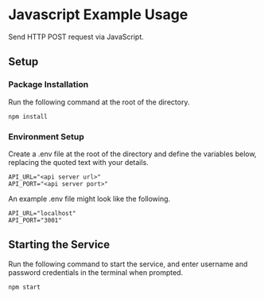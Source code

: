 # Javascript Example Usage

Send HTTP POST request via JavaScript.

## Setup

### Package Installation

Run the following command at the root of the directory.

```
npm install
```

### Environment Setup

Create a .env file at the root of the directory and define the variables below, replacing the quoted text with your details.

```
API_URL="<api server url>"
API_PORT="<api server port>"
```

An example .env file might look like the following.

```
API_URL="localhost"
API_PORT="3001"
```

## Starting the Service

Run the following command to start the service, and enter username and password credentials in the terminal when prompted.

```
npm start
```